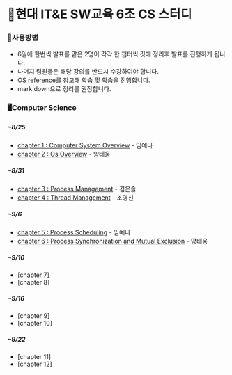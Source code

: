 # 💪현대 IT&E SW교육 6조 CS 스터디

### 📝사용방법 
* 6일에 한번씩 발표를 맡은 2명이 각각 한 챕터씩 깃에 정리후 발표를 진행하게 됩니다.
* 나머지 팀원들은 해당 강의를 반드시 수강하여야 합니다.
* [OS reference](https://www.youtube.com/watch?v=EdTtGv9w2sA&list=PLBrGAFAIyf5rby7QylRc6JxU5lzQ9c4tN)를 참고해 학습 및 학습을 진행합니다.
* mark down으로 정리를 권장합니다.

### 🖥Computer Science

##### ~8/25 
* [chapter 1 : Computer System Overview](OS/chapter1/chapter1.md) - 임예나
* [chapter 2 : Os Overview](chapter2/chapter2.md)  - 양태웅
##### ~8/31 
* [chapter 3 : Process Management](chapter3/chapter3.md) - 김은솔 
* [chapter 4 : Thread Management](chapter4/chapter4.md) - 조영신
##### ~9/6
* [chapter 5 : Process Scheduling]() - 임예나
* [chapter 6 : Process Synchronization and Mutual Exclusion](chapter6/lecture6.md) - 양태웅
##### ~9/10 
* [chapter 7]
* [chapter 8]
##### ~9/16 
* [chapter 9]
* [chapter 10]
##### ~9/22
* [chapter 11]
* [chapter 12]
